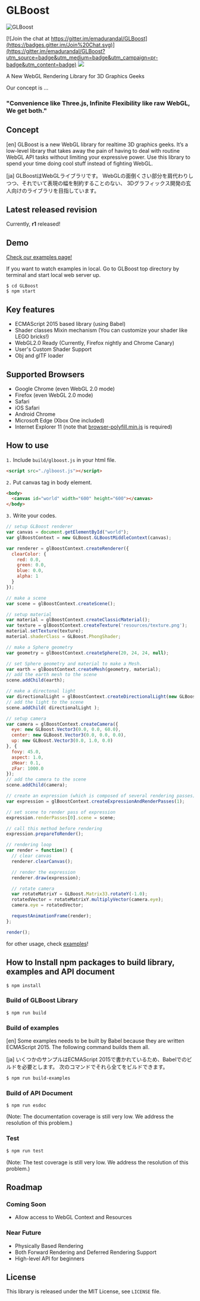 # GLBoost

![GLBoost](https://github.com/emadurandal/GLBoost/raw/master/logo.png "GLBoost")

[![Join the chat at https://gitter.im/emadurandal/GLBoost](https://badges.gitter.im/Join%20Chat.svg)](https://gitter.im/emadurandal/GLBoost?utm_source=badge&utm_medium=badge&utm_campaign=pr-badge&utm_content=badge)
<a href="https://zenhub.io"><img src="https://raw.githubusercontent.com/ZenHubIO/support/master/zenhub-badge.png"></a>

A New WebGL Rendering Library for 3D Graphics Geeks

Our concept is ...

### "__Convenience like Three.js, Infinite Flexibility like raw WebGL, We get both.__"

## Concept

[en]
GLBoost is a new WebGL library for realtime 3D graphics geeks. It’s a low-level library that takes away the pain of having to deal with routine WebGL API tasks without limiting your expressive power.
Use this library to spend your time doing cool stuff instead of fighting WebGL.

[ja]
GLBoostはWebGLライブラリです。
WebGLの面倒くさい部分を肩代わりしつつ、それでいて表現の幅を制約することのない、
3Dグラフィックス開発の玄人向けのライブラリを目指しています。

## Latest released revision

Currently, **r1** released!

## Demo

[Check our examples page!](http://gitcdn.xyz/repo/emadurandal/GLBoost/master/examples/index.html)

If you want to watch examples in local. Go to GLBoost top directory by terminal and start local web server up.

```
$ cd GLBoost
$ npm start
```

## Key features

* ECMAScript 2015 based library (using Babel)
* Shader classes Mixin mechanism (You can customize your shader like LEGO bricks!)
* WebGL2.0 Ready (Currently, Firefox nightly and Chrome Canary)
* User's Custom Shader Support
* Obj and glTF loader

## Supported Browsers

* Google Chrome (even WebGL 2.0 mode)
* Firefox (even WebGL 2.0 mode)
* Safari
* iOS Safari
* Android Chrome
* Microsoft Edge (Xbox One included)
* Internet Explorer 11 (note that [browser-polyfill.min.js](https://cdnjs.com/libraries/babel-core/5.8.34) is required)

## How to use

`1.` Include `build/glboost.js` in your html file.

```html
<script src="./glboost.js"></script>
```

`2.` Put canvas tag in body element.

```html
<body>
  <canvas id="world" width="600" height="600"></canvas>
</body>
```

`3.` Write your codes.

```javascript
// setup GLBoost renderer
var canvas = document.getElementById("world");
var glBoostContext = new GLBoost.GLBoostMiddleContext(canvas);

var renderer = glBoostContext.createRenderer({
  clearColor: {
    red: 0.0,
    green: 0.0,
    blue: 0.0,
    alpha: 1
  }
});

// make a scene
var scene = glBoostContext.createScene();

// setup material
var material = glBoostContext.createClassicMaterial();
var texture = glBoostContext.createTexture('resources/texture.png');
material.setTexture(texture);
material.shaderClass = GLBoost.PhongShader;

// make a Sphere geometry
var geometry = glBoostContext.createSphere(20, 24, 24, null);

// set Sphere geometry and material to make a Mesh.
var earth = glBoostContext.createMesh(geometry, material);
// add the earth mesh to the scene
scene.addChild(earth);

// make a directonal light
var directionalLight = glBoostContext.createDirectionalLight(new GLBoost.Vector3(1, 1, 1), new GLBoost.Vector3(-1, -1, -1));
// add the light to the scene
scene.addChild( directionalLight );

// setup camera
var camera = glBoostContext.createCamera({
  eye: new GLBoost.Vector3(0.0, 0.0, 60.0),
  center: new GLBoost.Vector3(0.0, 0.0, 0.0),
  up: new GLBoost.Vector3(0.0, 1.0, 0.0)
}, {
  fovy: 45.0,
  aspect: 1.0,
  zNear: 0.1,
  zFar: 1000.0
});
// add the camera to the scene
scene.addChild(camera);

// create an expression (which is composed of several rendering passes)
var expression = glBoostContext.createExpressionAndRenderPasses(1);

// set scene to render pass of expression
expression.renderPasses[0].scene = scene;

// call this method before rendering
expression.prepareToRender();

// rendering loop
var render = function() {
  // clear canvas
  renderer.clearCanvas();

  // render the expression
  renderer.draw(expression);

  // rotate camera
  var rotateMatrixY = GLBoost.Matrix33.rotateY(-1.0);
  rotatedVector = rotateMatrixY.multiplyVector(camera.eye);
  camera.eye = rotatedVector;

  requestAnimationFrame(render);
};

render();

```

for other usage, check [examples](https://gitcdn.xyz/repo/emadurandal/GLBoost/master/examples/index.html)!

## How to Install npm packages to build library, examples and API document

```
$ npm install
```

### Build of GLBoost Library

```
$ npm run build
```

### Build of examples

[en]
Some examples needs to be built by Babel because they are written ECMAScript 2015.
The following command builds them all.

[ja]
いくつかのサンプルはECMAScript 2015で書かれているため、Babelでのビルドを必要とします。
次のコマンドでそれら全てをビルドできます。

```
$ npm run build-examples
```

### Build of API Document

```
$ npm run esdoc
```

(Note: The documentation coverage is still very low. We address the resolution of this problem.)

### Test

```bash
$ npm run test
```

(Note: The test coverage is still very low. We address the resolution of this problem.)

## Roadmap

### Coming Soon

* Allow access to WebGL Context and Resources

### Near Future

* Physically Based Rendering
* Both Forward Rendering and Deferred Rendering Support
* High-level API for beginners

## License

This library is released under the MIT License, see `LICENSE` file.
